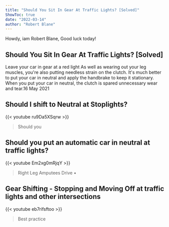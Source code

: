 ```yaml
---
title: "Should You Sit In Gear At Traffic Lights? [Solved]"
ShowToc: true 
date: "2022-03-14"
author: "Robert Blane" 
---
```


Howdy, iam Robert Blane, Good luck today!
## Should You Sit In Gear At Traffic Lights? [Solved]
Leave your car in gear at a red light As well as wearing out your leg muscles, you're also putting needless strain on the clutch. It's much better to put your car in neutral and apply the handbrake to keep it stationary. When you put your car in neutral, the clutch is spared unnecessary wear and tear.16 May 2021

## Should I shift to Neutral at Stoplights?
{{< youtube ru9Da5XSqrw >}}
>Should you

## Should you put an automatic car in neutral at traffic lights?
{{< youtube Em2xg0mRjqY >}}
>Right Leg Amputees Drive • 

## Gear Shifting - Stopping and Moving Off at traffic lights and other intersections
{{< youtube eb7rifsftoo >}}
>Best practice 


